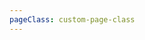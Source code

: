 ```yaml
---
pageClass: custom-page-class
---
```


<hero />
<blogs />
<projects />
<!-- <whatido />
<projects />
<skills />
<testimonials />
<contact />-->
<footr />
